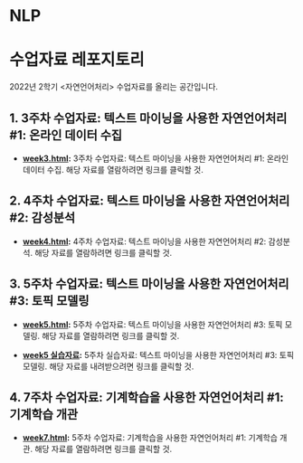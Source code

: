# NLP
수업자료 레포지토리
=======
2022년 2학기 <자연언어처리> 수업자료를 올리는 공간입니다.

## 1. 3주차 수업자료: 텍스트 마이닝을 사용한 자연언어처리 #1: 온라인 데이터 수집

* **[week3.html](http://cognitivepsychology.github.io/NLP/week3.html):** 3주차 수업자료: 텍스트 마이닝을 사용한 자연언어처리 #1: 온라인 데이터 수집. 해당 자료를 열람하려면 링크를 클릭할 것. 

## 2. 4주차 수업자료: 텍스트 마이닝을 사용한 자연언어처리 #2: 감성분석

* **[week4.html](http://cognitivepsychology.github.io/NLP/week4.html):** 4주차 수업자료: 텍스트 마이닝을 사용한 자연언어처리 #2: 감성분석. 해당 자료를 열람하려면 링크를 클릭할 것. 

## 3. 5주차 수업자료: 텍스트 마이닝을 사용한 자연언어처리 #3: 토픽 모델링

* **[week5.html](http://cognitivepsychology.github.io/NLP/week5.html):** 5주차 수업자료: 텍스트 마이닝을 사용한 자연언어처리 #3: 토픽 모델링. 해당 자료를 열람하려면 링크를 클릭할 것. 

* **[week5 실습자료](https://drive.google.com/file/d/1Y83pQW0ytcnxbUaCbbFOBgz8HNu9dgn-/view?usp=sharing):** 5주차 실습자료: 텍스트 마이닝을 사용한 자연언어처리 #3: 토픽 모델링. 해당 자료를 내려받으려면 링크를 클릭할 것.   

## 4. 7주차 수업자료: 기계학습을 사용한 자연언어처리 #1: 기계학습 개관

* **[week7.html](http://cognitivepsychology.github.io/NLP/week7.html):** 5주차 수업자료: 기계학습을 사용한 자연언어처리 #1: 기계학습 개관. 해당 자료를 열람하려면 링크를 클릭할 것. 

